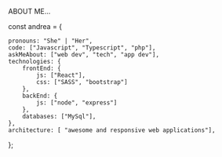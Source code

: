 ABOUT ME...

const andrea = {

    pronouns: "She" | "Her",
    code: ["Javascript", "Typescript", "php"],
    askMeAbout: ["web dev", "tech", "app dev"],
    technologies: {
        frontEnd: {
            js: ["React"],
            css: ["SASS", "bootstrap"]
        },
        backEnd: {
            js: ["node", "express"]
        },
        databases: ["MySql"],
    },
    architecture: [ "awesome and responsive web applications"],
};
